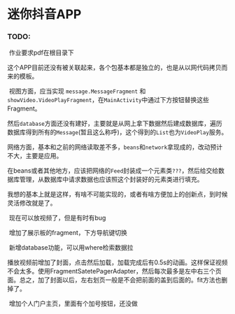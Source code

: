 # 迷你抖音APP

### TODO:

​	作业要求pdf在根目录下

​	这个APP目前还没有被关联起来，各个包基本都是独立的，也是从以网代码拷贝而来的模板。

​	视图方面，应当实现 ```message.MessageFragment``` 和 ```showVideo.VideoPlayFragment```，在```MainActivity```中通过下方按钮替换这些Fragment。

​	然后```database```方面还没有建好，主要就是从网上拿下数据然后建成数据库，遍历数据库得到所有的```Message```(暂且这么称呼)，这个得到的```List```也为```VideoPlay```服务。

​	网络方面，基本和之前的网络读取差不多，```beans```和```network```拿现成的，改动预计不大，主要是应用。 

在beans或者其他地方，应该把网络的```Feed```封装成一个元素类```???```，然后给交给数据库管理，从数据库中请求数据也应该照这个封装好的元素类进行填充。

​	我想的基本上就是这样，有啥不可能实现的，或者有啥方便加上的创新点，到时候灵活修改就是了。





​	现在可以放视频了，但是有时有bug



​	增加了展示板的fragment，下方导航键切换



​	新增database功能，可以用where检索数据拉



​	播放视频前增加了封面，点击然后加载，加载完成后有0.5s的动画。这样保证视频不会太多。使用FragmentSatetePagerAdapter，然后每次最多是左中右三个页面。总之，加了封面以后，左右划页一般是不会把前面的盖到后面的。fit方法也删掉了。



​	增加个人门户主页，里面有个加号按钮，还没做